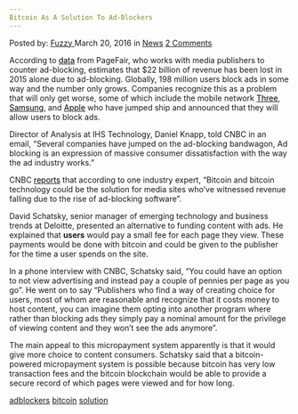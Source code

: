 ```yaml
---
Bitcoin As A Solution To Ad-Blockers
---
```

<article class="post-listing post-13524 post type-post status-publish format-standard hentry category-news tag-adblockers tag-bitcoin tag-solution">
    <div class="post-inner">
        <span>Posted by: <a href="https://www.deepdotweb.com/author/fuzzy/" title="">Fuzzy </a></span>
    <span>March 20, 2016</span>
    <span>in <a href="https://www.deepdotweb.com/category/news/" rel="category tag">News</a></span>
    <span><a href="https://www.deepdotweb.com/2016/03/20/bitcoin-solution-ad-blockers/#comments">2 Comments</a></span>
    </p>
    <div class="clear"></div>
    <div class="entry">
    <p class="Standard">According to <a href="https://blog.pagefair.com/2015/ad-blocking-report/"><span style="color: windowtext; text-decoration: none; text-underline: none;">data</span></a> from PageFair, who works with media publishers to counter ad-blocking, estimates that $22 billion of revenue has been lost in 2015 alone due to ad-blocking. Globally, 198 million users block ads in some way and the number only grows. Companies recognize this as a problem that will only get worse, some of which include the mobile network <a href="http://www.theguardian.com/media/2016/feb/19/mobile-operator-three-ad-blocking"><span style="color: windowtext; text-decoration: none; text-underline: none;">Three</span></a>, <a href="http://www.theverge.com/2016/1/31/10880394/samsung-internet-android-ad-content-blocker-adblock-fast"><span style="color: windowtext; text-decoration: none; text-underline: none;">Samsung</span></a>, and <a href="http://www.theverge.com/2015/6/11/8764437/iphone-adblock-safari-ios-9"><span style="color: windowtext; text-decoration: none; text-underline: none;">Apple</span></a> who have jumped ship and announced that they will allow users to block ads.</p>
    <p class="Standard">Director of Analysis at IHS Technology, Daniel Knapp, told CNBC in an email, “Several companies have jumped on the ad-blocking bandwagon, Ad blocking is an expression of massive consumer dissatisfaction with the way the ad industry works.”</p>
    <p class="Standard">CNBC <a href="http://www.cnbc.com/2016/03/08/bitcoin--a-solution-to-the-ad-blockers.html"><span style="color: windowtext; text-decoration: none; text-underline: none;">reports</span></a> that according to one industry expert, “Bitcoin and bitcoin technology could be the solution for media sites who&#8217;ve witnessed revenue falling due to the rise of ad-blocking software”.</p>
    <p class="Standard">David Schatsky, senior manager of emerging technology and business trends at Deloitte, presented an alternative to funding content with ads. He explained that <b>users</b> would pay a small fee for each page they view. These payments would be done with bitcoin and could be given to the publisher for the time a user spends on the site.</p>
    <p class="Standard">In a phone interview with CNBC, Schatsky said, “You could have an option to not view advertising and instead pay a couple of pennies per page as you go”. He went on to say “Publishers who find a way of creating choice for users, most of whom are reasonable and recognize that it costs money to host content, you can imagine them opting into another program where rather than blocking ads they simply pay a nominal amount for the privilege of viewing content and they won&#8217;t see the ads anymore”.</p>
    <p class="Standard">The main appeal to this micropayment system apparently is that it would give more choice to content consumers. Schatsky said that a bitcoin-powered micropayment system is possible because bitcoin has very low transaction fees and the bitcoin blockchain would be able to provide a secure record of which pages were viewed and for how long.</p>
    </div>
    <a href="https://www.deepdotweb.com/tag/adblockers/" rel="tag">adblockers</a> <a href="https://www.deepdotweb.com/tag/bitcoin/" rel="tag">bitcoin</a> <a href="https://www.deepdotweb.com/tag/solution/" rel="tag">solution</a></span> <span style="display:none" class="updated">2016-03-20</span>
    <div style="display:none" class="vcard author" itemprop="author" itemscope itemtype="http://schema.org/Person"><strong class="fn" itemprop="name"><a href="https://www.deepdotweb.com/author/fuzzy/" title="Posts by Fuzzy" rel="author">Fuzzy</a></strong></div>
    
